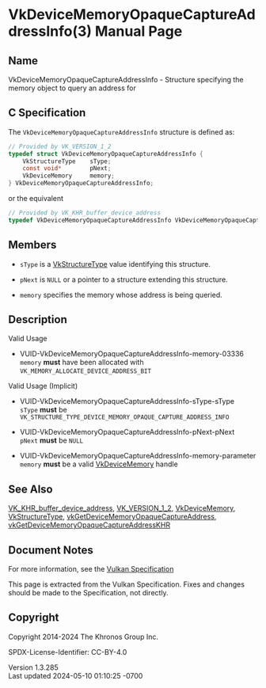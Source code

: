 # VkDeviceMemoryOpaqueCaptureAddressInfo(3) Manual Page

## Name

VkDeviceMemoryOpaqueCaptureAddressInfo - Structure specifying the memory
object to query an address for



## <a href="#_c_specification" class="anchor"></a>C Specification

The `VkDeviceMemoryOpaqueCaptureAddressInfo` structure is defined as:

``` c
// Provided by VK_VERSION_1_2
typedef struct VkDeviceMemoryOpaqueCaptureAddressInfo {
    VkStructureType    sType;
    const void*        pNext;
    VkDeviceMemory     memory;
} VkDeviceMemoryOpaqueCaptureAddressInfo;
```

or the equivalent

``` c
// Provided by VK_KHR_buffer_device_address
typedef VkDeviceMemoryOpaqueCaptureAddressInfo VkDeviceMemoryOpaqueCaptureAddressInfoKHR;
```

## <a href="#_members" class="anchor"></a>Members

- `sType` is a [VkStructureType](https://registry.khronos.org/vulkan/specs/1.3-extensions/man/html/VkStructureType.html) value identifying
  this structure.

- `pNext` is `NULL` or a pointer to a structure extending this
  structure.

- `memory` specifies the memory whose address is being queried.

## <a href="#_description" class="anchor"></a>Description

Valid Usage

- <a href="#VUID-VkDeviceMemoryOpaqueCaptureAddressInfo-memory-03336"
  id="VUID-VkDeviceMemoryOpaqueCaptureAddressInfo-memory-03336"></a>
  VUID-VkDeviceMemoryOpaqueCaptureAddressInfo-memory-03336  
  `memory` **must** have been allocated with
  `VK_MEMORY_ALLOCATE_DEVICE_ADDRESS_BIT`

Valid Usage (Implicit)

- <a href="#VUID-VkDeviceMemoryOpaqueCaptureAddressInfo-sType-sType"
  id="VUID-VkDeviceMemoryOpaqueCaptureAddressInfo-sType-sType"></a>
  VUID-VkDeviceMemoryOpaqueCaptureAddressInfo-sType-sType  
  `sType` **must** be
  `VK_STRUCTURE_TYPE_DEVICE_MEMORY_OPAQUE_CAPTURE_ADDRESS_INFO`

- <a href="#VUID-VkDeviceMemoryOpaqueCaptureAddressInfo-pNext-pNext"
  id="VUID-VkDeviceMemoryOpaqueCaptureAddressInfo-pNext-pNext"></a>
  VUID-VkDeviceMemoryOpaqueCaptureAddressInfo-pNext-pNext  
  `pNext` **must** be `NULL`

- <a href="#VUID-VkDeviceMemoryOpaqueCaptureAddressInfo-memory-parameter"
  id="VUID-VkDeviceMemoryOpaqueCaptureAddressInfo-memory-parameter"></a>
  VUID-VkDeviceMemoryOpaqueCaptureAddressInfo-memory-parameter  
  `memory` **must** be a valid [VkDeviceMemory](https://registry.khronos.org/vulkan/specs/1.3-extensions/man/html/VkDeviceMemory.html)
  handle

## <a href="#_see_also" class="anchor"></a>See Also

[VK_KHR_buffer_device_address](https://registry.khronos.org/vulkan/specs/1.3-extensions/man/html/VK_KHR_buffer_device_address.html),
[VK_VERSION_1_2](https://registry.khronos.org/vulkan/specs/1.3-extensions/man/html/VK_VERSION_1_2.html),
[VkDeviceMemory](https://registry.khronos.org/vulkan/specs/1.3-extensions/man/html/VkDeviceMemory.html),
[VkStructureType](https://registry.khronos.org/vulkan/specs/1.3-extensions/man/html/VkStructureType.html),
[vkGetDeviceMemoryOpaqueCaptureAddress](https://registry.khronos.org/vulkan/specs/1.3-extensions/man/html/vkGetDeviceMemoryOpaqueCaptureAddress.html),
[vkGetDeviceMemoryOpaqueCaptureAddressKHR](https://registry.khronos.org/vulkan/specs/1.3-extensions/man/html/vkGetDeviceMemoryOpaqueCaptureAddressKHR.html)

## <a href="#_document_notes" class="anchor"></a>Document Notes

For more information, see the <a
href="https://registry.khronos.org/vulkan/specs/1.3-extensions/html/vkspec.html#VkDeviceMemoryOpaqueCaptureAddressInfo"
target="_blank" rel="noopener">Vulkan Specification</a>

This page is extracted from the Vulkan Specification. Fixes and changes
should be made to the Specification, not directly.

## <a href="#_copyright" class="anchor"></a>Copyright

Copyright 2014-2024 The Khronos Group Inc.

SPDX-License-Identifier: CC-BY-4.0

Version 1.3.285  
Last updated 2024-05-10 01:10:25 -0700
